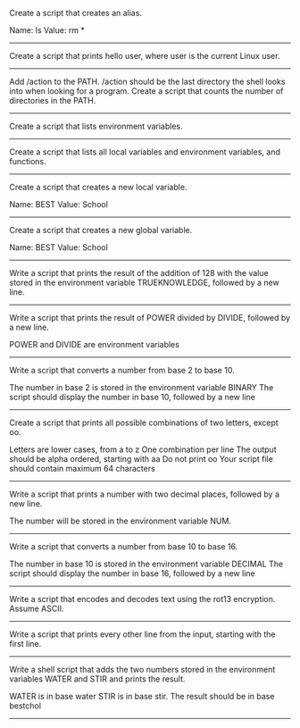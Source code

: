 Create a script that creates an alias.

Name: ls
Value: rm *
**********************************************************************************
Create a script that prints hello user, where user is the current Linux user.
********************************************************************************
Add /action to the PATH. /action should be the last directory the shell looks into when looking for a program.
Create a script that counts the number of directories in the PATH.
****************************************************
Create a script that lists environment variables.
*********************************************************
Create a script that lists all local variables and environment variables, and functions.
***************************************************
Create a script that creates a new local variable.

Name: BEST
Value: School
*****************************************
Create a script that creates a new global variable.

Name: BEST
Value: School

********************************************
Write a script that prints the result of the addition of 128 with the value stored in the environment variable TRUEKNOWLEDGE, followed by a new line.
**********************************************
Write a script that prints the result of POWER divided by DIVIDE, followed by a new line.

POWER and DIVIDE are environment variables
************************************************
Write a script that converts a number from base 2 to base 10.

The number in base 2 is stored in the environment variable BINARY
The script should display the number in base 10, followed by a new line
*************************************************
Create a script that prints all possible combinations of two letters, except oo.

Letters are lower cases, from a to z
One combination per line
The output should be alpha ordered, starting with aa
Do not print oo
Your script file should contain maximum 64 characters
******************************************
Write a script that prints a number with two decimal places, followed by a new line.

The number will be stored in the environment variable NUM.
*****************************************
Write a script that converts a number from base 10 to base 16.

The number in base 10 is stored in the environment variable DECIMAL
The script should display the number in base 16, followed by a new line
*************************
Write a script that encodes and decodes text using the rot13 encryption. Assume ASCII.
****************************************
Write a script that prints every other line from the input, starting with the first line.
**************************************
Write a shell script that adds the two numbers stored in the environment variables WATER and STIR and prints the result.

WATER is in base water
STIR is in base stir.
The result should be in base bestchol
************************************************

